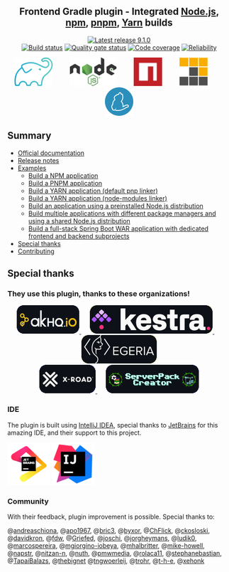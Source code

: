 <h2 align="center">Frontend Gradle plugin - Integrated <a href="https://nodejs.org/" title="Node.js">Node.js</a>,
<a href="https://www.npmjs.com/" title="npm">npm</a>, <a href="https://pnpm.io/" title="pnpm">pnpm</a>,
<a href="https://yarnpkg.com/" title="Yarn">Yarn</a> builds</h2> 
<p align="center">
    <a href="https://github.com/siouan/frontend-gradle-plugin/releases/tag/v9.1.0"><img src="https://img.shields.io/badge/Latest%20release-9.1.0-blue.svg" alt="Latest release 9.1.0"/></a>
    <br/>
    <a href="https://github.com/siouan/frontend-gradle-plugin/actions/workflows/build.yml"><img src="https://github.com/siouan/frontend-gradle-plugin/actions/workflows/build.yml/badge.svg?branch=9.1-jdk11" alt="Build status"/></a>
    <a href="https://sonarcloud.io/project/overview?id=siouan_frontend-gradle-plugin"><img src="https://sonarcloud.io/api/project_badges/measure?project=siouan_frontend-gradle-plugin&metric=alert_status" alt="Quality gate status"/></a>
    <a href="https://sonarcloud.io/summary/overall?id=siouan_frontend-gradle-plugin"><img src="https://sonarcloud.io/api/project_badges/measure?project=siouan_frontend-gradle-plugin&metric=coverage" alt="Code coverage"/></a>
    <a href="https://sonarcloud.io/summary/overall?id=siouan_frontend-gradle-plugin"><img src="https://sonarcloud.io/api/project_badges/measure?project=siouan_frontend-gradle-plugin&metric=reliability_rating" alt="Reliability"/></a>
</p>

<p align="center">
<a href="https://gradle.org/" title="Gradle"><img src="resources/gradle-icon.svg" alt="Gradle icon" height="64" /></a>
&nbsp;&nbsp;&nbsp;&nbsp;&nbsp;&nbsp;&nbsp;&nbsp;
<a href="https://nodejs.org/" title="Node.js"><img src="resources/nodejs-icon.svg" alt="Node.js icon" height="64" /></a>
&nbsp;&nbsp;&nbsp;&nbsp;&nbsp;&nbsp;&nbsp;&nbsp;
<a href="https://www.npmjs.com/" title="npm"><img src="resources/npm-icon.svg" alt="npm icon" height="64" /></a>
&nbsp;&nbsp;&nbsp;&nbsp;&nbsp;&nbsp;&nbsp;&nbsp;
<a href="https://pnpm.io/" title="pnpm"><img src="resources/pnpm-icon.svg" alt="pnpm icon" height="64" /></a>
&nbsp;&nbsp;&nbsp;&nbsp;&nbsp;&nbsp;&nbsp;&nbsp;
<a href="https://yarnpkg.com/" title="Yarn"><img src="resources/yarn-icon.svg" alt="Yarn icon" height="64" /></a>
</p>

## Summary

- [Official documentation][official-documentation]
- [Release notes][release-notes]
- [Examples][examples]
    - [Build a NPM application][example-npm-application]
    - [Build a PNPM application][example-pnpm-application]
    - [Build a YARN application (default pnp linker)][example-yarn-application-pnp-linker]
    - [Build a YARN application (node-modules linker)][example-yarn-application-node-modules-linker]
    - [Build an application using a preinstalled Node.js distribution][example-application-with-preinstalled-nodejs-distribution]
    - [Build multiple applications with different package managers and using a shared Node.js distribution][example-multiple-package-managers-with-shared-nodejs-distribution]
    - [Build a full-stack Spring Boot WAR application with dedicated frontend and backend subprojects][example-fullstack-war-application]
- [Special thanks](#special-thanks)
- [Contributing][contributing]

## Special thanks

### They use this plugin, thanks to these organizations!

<p align="center">
<a href="https://akhq.io/" title="AKHQ - Kafka GUI for Apache Kafka"><picture>
    <source media="(prefers-color-scheme: dark)" srcset="resources/akhq-dark.svg" />
    <source media="(prefers-color-scheme: light)" srcset="resources/akhq-light.png" />
    <img src="resources/akhq-light.png" alt="AKHQ logo" height="64" />
</picture></a>
&nbsp;&nbsp;&nbsp;&nbsp;
<a href="https://kestra.io/" title="Kestra - Event-driven declarative orchestration platform"><picture>
    <source media="(prefers-color-scheme: dark)" srcset="resources/kestra-dark.svg" />
    <source media="(prefers-color-scheme: light)" srcset="resources/kestra-light.png" />
    <img src="resources/kestra-light.png" alt="Kestra logo" height="64" />
</picture></a>
&nbsp;&nbsp;&nbsp;&nbsp;
<a href="https://egeria-project.org/" title="Egeria - Open Metadata and Governance"><picture>
    <source media="(prefers-color-scheme: dark)" srcset="resources/egeria-dark.png" />
    <source media="(prefers-color-scheme: light)" srcset="resources/egeria-light.png" />
    <img src="resources/egeria-light.png" alt="Egeria logo" height="64" />
</picture></a>
<br/>
<a href="https://x-road.global/" title="X-Road - Data Exchange Layer"><picture>
    <source media="(prefers-color-scheme: dark)" srcset="resources/x-road-dark.png" />
    <source media="(prefers-color-scheme: light)" srcset="resources/x-road-light.png" />
    <img src="resources/x-road-light.png" alt="X-Road logo" height="64" />
</picture></a>
&nbsp;&nbsp;&nbsp;&nbsp;
<a href="https://serverpackcreator.de/" title="ServerPackCreator - Quick and easy generation of server packs of your favourite Minecraft modpacks"><picture>
    <source media="(prefers-color-scheme: dark)" srcset="resources/serverpackcreator-dark.png" />
    <source media="(prefers-color-scheme: light)" srcset="resources/serverpackcreator-light.png" />
    <img src="resources/serverpackcreator-light.png" alt="ServerPackCreator logo" height="64" />
</picture></a>
</p>

### IDE

The plugin is built using [IntelliJ IDEA][intellij-idea], special thanks to [JetBrains][jetbrains] for this amazing
IDE, and their support to this project.

<a href="https://www.jetbrains.com/" title="JetBrains"><img src="resources/jetbrains-logo.svg" alt="JetBrains logo" height="96" /></a>
<a href="https://www.jetbrains.com/idea/" title="IntelliJ IDEA"><img src="resources/intellij-idea-icon.svg" alt="IntelliJ IDEA icon" height="96" /></a>

### Community

With their feedback, plugin improvement is possible. Special thanks to:

@[andreaschiona](https://github.com/andreaschiona),
@[apo1967](https://github.com/apo1967),
@[bric3](https://github.com/bric3),
@[byxor](https://github.com/byxor),
@[ChFlick](https://github.com/ChFlick),
@[ckosloski](https://github.com/ckosloski),
@[davidkron](https://github.com/davidkron),
@[fdw](https://github.com/fdw),
@[Griefed](https://github.com/Griefed),
@[joschi](https://github.com/joschi),
@[jorgheymans](https://github.com/jorgheymans),
@[ludik0](https://github.com/ludik0),
@[marcospereira](https://github.com/marcospereira),
@[mgiorgino-iobeya](https://github.com/mgiorgino-iobeya),
@[mhalbritter](https://github.com/mhalbritter),
@[mike-howell](https://github.com/mike-howell),
@[napstr](https://github.com/napstr),
@[nitzan-n](https://github.com/nitzan-n),
@[nuth](https://github.com/nuth),
@[pmwmedia](https://github.com/pmwmedia),
@[rolaca11](https://github.com/rolaca11),
@[stephanebastian](https://github.com/stephanebastian),
@[TapaiBalazs](https://github.com/TapaiBalazs),
@[thebignet](https://github.com/thebignet)
@[tngwoerleij](https://github.com/tngwoerleij),
@[trohr](https://github.com/trohr),
@[t-h-e](https://github.com/t-h-e),
@[xehonk](https://github.com/xehonk)

[contributing]: <CONTRIBUTING.md> (Contributing to this project)
[example-fullstack-war-application]: <examples/fullstack-war-application> (Build a full-stack Spring Boot WAR application with dedicated frontend and backend subprojects)
[example-multiple-package-managers-with-shared-nodejs-distribution]: <examples/multiple-package-managers-with-shared-nodejs-distribution> (Build multiple applications with different package managers and using a shared Node.js distribution)
[example-npm-application]: <examples/npm-application> (Build a NPM application)
[example-pnpm-application]: <examples/pnpm-application> (Build a PNPM application)
[example-yarn-application-pnp-linker]: <examples/yarn-application-with-pnp-linker> (Build a YARN application with default pnp linker)
[example-yarn-application-node-modules-linker]: <examples/yarn-application-with-node-modules-linker> (Build a YARN application with node-modules linker)
[example-application-with-preinstalled-nodejs-distribution]: <examples/application-with-preinstalled-nodejs-distribution> (Build an application using a preinstalled Node.js distribution)
[examples]: <examples> (Examples)
[official-documentation]: <https://siouan.github.io/frontend-gradle-plugin/> (Official documentation of the Frontend Gradle plugin for node, npm, pnpm, yarn)
[intellij-idea]: <https://www.jetbrains.com/idea/> (IntelliJ IDEA)
[jetbrains]: <https://www.jetbrains.com/> (JetBrains)
[release-notes]: <https://github.com/siouan/frontend-gradle-plugin/releases> (Release notes)
